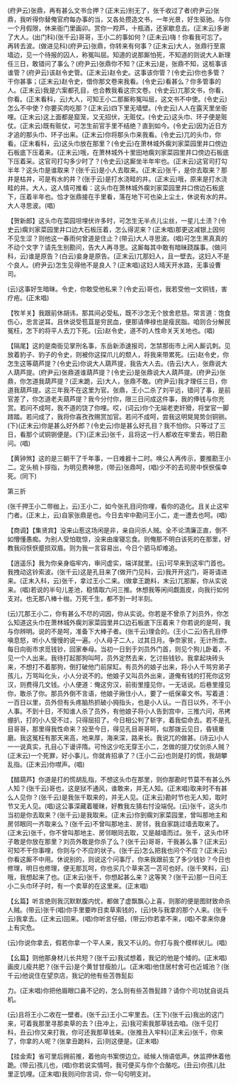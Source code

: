 <!-- { "loadSidebar": true } -->
(府尹云)张鼎，再有甚么文书佥押？(正末云)别无了，张千收过了者(府尹云)张鼎，我听得你替俺官府每办事的当，又各处攒造文书，一年光景，好生驱驰。与你一个月假限，休来衙门里画卯。赏你一羫芦，十瓶酒，还家歇息去。(正末云)多谢了大人。(出门科)(张千云)哥哥，王小二的事如何？(正未云)嗨！你看我可忘了。再转去波。(做进见科)(府尹云)张鼎，你转来有何事？(正末云)大人，张鼎行至禀墙边，见一个待报的囚人，称冤叫屈。知道的说那厮怕死，不知道的则说大人新理任三日，敢错问了事么？(府尹云)张鼎你不知？(正末云)是，张鼎不知，这桩事该谁管？(府尹云)该赵令史管。(正末云)赵令史。这事该你管？(令史云)你也多管？干你甚事；(正末云)赵令史，借你那文卷来我看。(令史云)看甚么？你多管事的人。(正末云)我是六案都孔目，也合教我看这宗文卷。(令史云)兀那文书，你看，你看。(正末看科，云)大人，可知王小二那厮称冤叫屈，这文书不中使。(令史云)怎么不中使？你要买肉吃那？(正末云)四下里无墙壁。(令史云)人人在露天里坐衙哩。(正末云)这上面都是窟笼，又无招伏，无赃仗。(令史云)这头巾、环子便是赃仗。(正末云)既有赃仗，可怎生前官手里不结绝？直到如今。(令史云)因为近日方才追的那头巾、环子出来。(正末云)你将那头巾来我看。(令史云)兀的头巾，你看。(正末看科，云)这头巾放在那里？(令史云)在萧林城外瘸刘家菜园里井口傍边石板底下压着来。(正末云)哦，在萧林城外十里田地瘸刘家菜园里井口傍边石板底下压着采。这官司打勾多少时了？(令史云)这厮坐半年牢也。(正末云)这官司打勾半年？这头巾是谁取来？(张千云)是小人去取来。(正末云)张千，是你去取来？那井是枯井，可是有水的井？(张于云)是打水浇畦的井。(正末云)哦，原来是打水浇畦的井。大人，这人情可推看：这头巾在萧林城外瘸刘家菜园里井口傍边石板底下，压着半年也。恰才张鼎接在手里看，落在地下可也染上尘土，休说有水的井。大人寻思波。(唱)

【贺新郎】这头巾在菜园坦埋伏许多时，可怎生无半点儿尘丝，一星儿土渍？(令史云)瘸刘家菜园里井口边大石板压着，怎么得泥来？(正末唱)那更这减银上因何不见生涩？则他这一春雨何曾道是住止？(带云)大人寻思波。(唱)可怎生黑真真的不动个文字？请先生别勘问，告大人再寻思。这厮每其中敢有暗昧跷蹊事。(做问科，云)谁是原告？(白云)妾身是原告。(正末云)兀那妇人，且一壁去。这妇人不是个良人。(府尹云)怎生见得他不是良人？(正末唱)这妇人晴天开水路，无事设曹司。

(云)这事好生暗昧。令史，你敢受他私来？(令史云)哥也，我若受他一文铜钱，害疗疮。(正末唱)

【牧羊关】我跟前休胡讳，那其间必受私，既不沙怎无个放舍悲慈。常言道：饱食伤心，忠言逆耳。且休说受苞苴是穷民血，便那请俸禄也是瘦民脂。咱则合分解民冤枉，怎下的将平人去刀下死。(云)赵令史，道不的人性命关天关地也。(唱)

【隔尾】这的是南衙见掌刑名事，东岳新添速报司，怎禁那街市上闲人厮讥刺。见放着豹子、豹子的令史，则被你这探爪儿的颓人，将我来带累死。(云)赵令史，你怎生这等葫芦提？(令史云)你说大人葫芦提，我告大人去。(告云)大人，张鼎说大人葫芦提。(府尹云)张鼎道谁葫芦提？(令史云)是张鼎说大人葫芦提。(府尹云)张鼎，你怎道我葫芦提？(正末跪，云)大人，张鼎不敢。(府尹云)我才理任三日，你道我葫芦提。这三年我不在这里为官。张鼎，王小二杀了刘平远，错问了事，是前官差了，你怎道老夫葫芦提？我今分付你，限三日问成这件事，我的俸钱与你充赏。若问不成呵，我不道的饶了你哩。哎，(词云)你个无端老吏奸猾，将堂官一脚蹅踏。若问成了，我将你喜孜孜赐赏加官。若问不成呵，尝我这明晃晃势剑铜铡。(下)(正末云)你是甚么好外郎？(令史云)你是甚么好孔目？我不怕你。只等过了三日，看那个试铜铡便是。(下)(正末云)张千，且将这一行人都收在牢里去，明日勘问。(唱)

【黄钟煞】这的是三朝干了千年事，一日难捱十二时。唤公人再传示，要推勘王小二。定头梢卜拶指，为明见费神思，(带云)张鼎呵，(唱)少不的去司房中恹恹傒幸死。(同下)

第三折

(张千押王小二带枷上，云)王小二，如今张孔目问你哩，看你的造化。且关止这牢门者。(正末上，云)自家张鼎是也。今日去牢中勘问王小二，走一遭去也呵。(唱)

【商调】【集贤宾】没来山惹这场闲是非，亲自问杀人贼。全不论清廉正直，倒不如懵懂愚痴。为别人受怕耽惊，没来由废寝忘食。则俺那不明白该死的在那里，好教我闷恹恹蹙损双眉。则为我一言容易出，今日个驷马却难追。

【逍遥乐】我为你亲身临牢内，审问虚实，端详就里。(云)可早来到这牢门首也。我拽动这铃索波。(张千云)这是孔目来了(做开门见科，云)我开开这门，哥哥请进来。(正末入科，云)张千，拿过王小二来。(做拿王跪料，末云)兀那厮，你从实说来。(唱)若说的半句儿差池，稳情取六问三推。休想我等闲间觑面皮，向我行如何支对。也无那八棒十枷，万死千生，都不到一时半刻。

(云)兀那王小二，你有甚么不尽的词因，你从实说。你若是不曾杀了刘员外，你怎么知道这头巾在萧林城外瘸刘家菜园里井口边石板底下压着来？你若说的是呵，我与你辨明。说的不是呵，准备下大棒子者。(张千云)理会的。(王小二云)告孔目停嗔息怒，听小人慢慢的说一遍。小人母子二人，过其日月。争奈家贫，无计所柰。每日向街市求觅钱钞，回家奉母。当初一日到于刘员外门首，则见个狗儿卧着，不见一个人出来。我待打起那狗叫呵，员外定然去来，乞讨些钱钞。我拿起块砖头来，不想打不着那狗，倒打破他门前尿缸。有员外的娘子出来，将小人千骂穷弟子孩儿，万骂叫化头，小人分说不的。他娘子又叫员外出来，道俺有钱的打死你这穷汉，则费得几文钱。小人便道：俺这穷汉，前街里撞见你，一无话说。后巷里撞见你，敢杀了你。那员外倒不言语，他娘子揪住小人，要了一纸保辜文书。写着道：一百日以里，员外但有头疼脑热抓破小拇指头，也是小人认。一百日以外，不干小人事。不到十日，不知谁人杀了员外，有他娘子将小人告到宫中，三推六问，吊拷绷扒，打的小人受不过，只得屈招了。今日相公判了斩字，着我偿命去。若不是孔目哥哥，那里得我性命来？投至今日，得见孔目哥哥呵，似那拨云见日，昏镜重磨。我这冤枉有那天来高，地来厚，海来深，路来长。我说兀的做甚。(诗云)小人一一说真实，孔目心下谩评隋。可怜这少吃无穿王小二，怎做的提刀仗剑杀人贼？(正末云)一个死罪，好小事儿，你就肯招承了？(王小二云)也则是打的慌，我胡攀乱指。(正末云)你噤声。(唱)

【醋葫芦】你道是打的慌胡乱指，不想这头巾在那里，则你那勘时节莫不有甚么外人知？(张千云)哥也，这是狱不通风，谁敢来，并无人知。(正末唱)取来时不有甚么人见你？(张千云)是我张千取来的，并无人见。(正末云)勘时节也无人知，取时节又无人见。(唱)这公事深藏着暖昧，好教我左猜右忖没端倪。(云)张千，这头巾当初是你去取来？(张千云)是我取来。(正末云)你到瘸刘家菜园里，曾叫那地主和房邻眼同一齐取来么？(张千云)不曾叫那地主、房邻，我自家跳过墙去取来了。(正末云)张千，你不曾叫那地主、房邻眼同去取，又是越墙而过。张千，这头巾环子敢是你放在那里？刘员外敢是你杀了么？(张千云)哥哥，干我甚么事？(正末云)可知不干你事哩，你则与个不应的状子。(张千云)怎么把我也问个不应？(正末云)你看这厮不中用。休说别的，则说这个问事厅，你来我跟前支了多少钱钞？今日也修理，明日也修理，便无那瓦呵，你也买几个草来苫一苫可也好。(张千笑料，云)哦，我想起来了也。(正末云)张千，你想起甚么来？这等笑？(张干云)那一日问王小二头巾环子时，有一个卖草的在这里来。(正末唱)

【幺篇】听言绝则我沉默默腹内忧，都做了虚飘飘心上喜，则那的便是图财致命杀人贼。(带云)张千(唱)你手里要昨日卖草索钱的，(云)快与我拿的那个人来。(张千云)我拿去。(正末云)回来。(唱)你听言仔细，(带云)你若拿不来，(唱)不拿来你身上有灾危。

(云)你说你拿去，假若你拿一个平人来，我又不认的。你打与我个模样状儿。(唱)

【幺篇】则他那身材儿长共短？(张千云)我试想着，我记的他是个矮的。(正末唱)画皮儿瘦共肥？(张千云)是个黄甘甘瘦脸儿。(正末唱)他住居村舍可也近城池？(张千云)他说住在望京店，我记的他有些苫唇髭髟

力。(正末唱)你把他眉眼口鼻不记的，怎么则有些苫唇髭蹅？请你个司功犹自说兵机。

(云)且将王小二收在一壁者。(张千云)王小二牢里去。(王下)(张千云)我出的这门来，可着我那里寻那卖草的去？(丑冲上，云)我可索我那草钱去咱。(张千见打科，丑云)你又来打我，你可还我那草钱来。(张推丑入牢科)(正末云)张千，你来了，你拿的人呢？(张拿丑跪科，云)则这便是。(正末唱)

【挂金索】省可里后拥前推，着他向书案傍边立。祗候人悄语低声。休监押休着他跪。(带云)孩儿也，(唱)你若说实情呵，我可便买与你个合酪吃。(丑云)你孩儿肚里正饥哩。(正末唱)我则问你言词，你一句句明支对。

